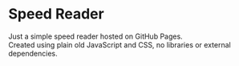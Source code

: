 # Speed Reader
Just a simple speed reader hosted on GitHub Pages.\
Created using plain old JavaScript and CSS, no libraries or external dependencies.